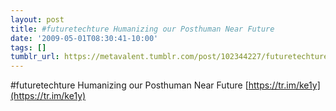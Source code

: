 ```yaml
---
layout: post
title: #futuretechture Humanizing our Posthuman Near Future
date: '2009-05-01T08:30:41-10:00'
tags: []
tumblr_url: https://metavalent.tumblr.com/post/102344227/futuretechture-humanizing-our-posthuman-near
---
```

#futuretechture Humanizing our Posthuman Near Future [https://tr.im/ke1y](https://tr.im/ke1y)

